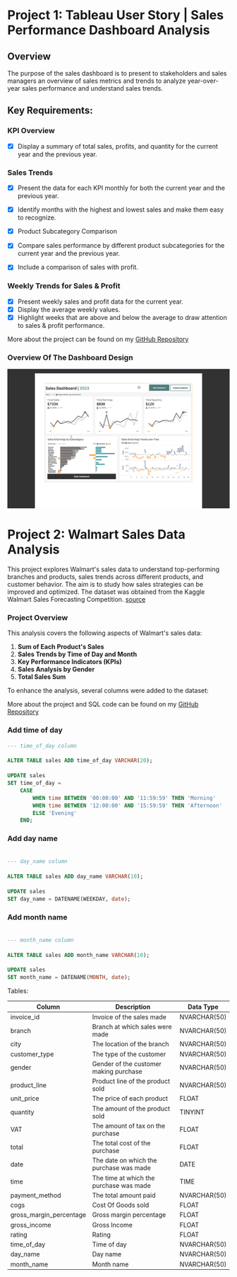 #  Project 1: Tableau User Story | Sales Performance Dashboard Analysis

## Overview

The purpose of the sales dashboard is to present to stakeholders and sales managers an overview of sales metrics and trends to analyze year-over-year sales performance and understand sales trends.

## Key Requirements:

###  KPI Overview

- [x] Display a summary of total sales, profits, and quantity for the current year and the previous year.

### Sales Trends

- [x] Present the data for each KPI monthly for both the current year and the previous year.
- [x] Identify months with the highest and lowest sales and make them easy to recognize.
- [x] Product Subcategory Comparison

- [x] Compare sales performance by different product subcategories for the current year and the previous year.
- [x] Include a comparison of sales with profit.

### Weekly Trends for Sales & Profit

- [x] Present weekly sales and profit data for the current year.
- [x] Display the average weekly values.
- [x] Highlight weeks that are above and below the average to draw attention to sales & profit performance.

More about the project can be found on my [GitHub Repository](https://github.com/vchukwuma/Project-1-Tableau-User-Story-Sales-Performance-Dashboard-Analysis)


### Overview Of The Dashboard Design

![image](https://github.com/vchukwuma/Victor-s_portfolio/blob/main/Sales%20Dashbord.jpg?raw=true)




# Project 2: Walmart Sales Data Analysis

This project explores Walmart's sales data to understand top-performing branches and products, sales trends across different products, and customer behavior. The aim is to study how sales strategies can be improved and optimized. The dataset was obtained from the Kaggle Walmart Sales Forecasting Competition. [source](https://www.kaggle.com/c/walmart-recruiting-store-sales-forecasting/overview)

### Project Overview

This analysis covers the following aspects of Walmart's sales data:

1. **Sum of Each Product's Sales**
2. **Sales Trends by Time of Day and Month**
3. **Key Performance Indicators (KPIs)**
4. **Sales Analysis by Gender**
5. **Total Sales Sum**

To enhance the analysis, several columns were added to the dataset:

More about the project and SQL code can be found on my [GitHub Repository](https://github.com/vchukwuma/salesWalmartData/tree/main)

### Add time of day

```sql
--- time_of_day column

ALTER TABLE sales ADD time_of_day VARCHAR(20);

UPDATE sales
SET time_of_day = 
    CASE 
        WHEN time BETWEEN '00:00:00' AND '11:59:59' THEN 'Morning'
        WHEN time BETWEEN '12:00:00' AND '15:59:59' THEN 'Afternoon'
        ELSE 'Evening'
    END;
```

### Add day name

```sql

--- day_name column

ALTER TABLE sales ADD day_name VARCHAR(10);

UPDATE sales
SET day_name = DATENAME(WEEKDAY, date);

```

### Add month name

```sql

--- month_name column

ALTER TABLE sales ADD month_name VARCHAR(10);

UPDATE sales
SET month_name = DATENAME(MONTH, date);

```

Tables:

|Column|Description|Data Type|
|---|---|---|
|invoice_id  |Invoice of the sales made  |NVARCHAR(50)   |
|branch |Branch at which sales were made |NVARCHAR(50)   |
|city |The location of the branch  |NVARCHAR(50)   |
|customer_type |The type of the customer  |NVARCHAR(50)   |
|gender  |Gender of the customer making purchase  |NVARCHAR(50)   |
|product_line |Product line of the product sold  |NVARCHAR(50)   |
|unit_price |The price of each product |FLOAT   |
|quantity |The amount of the product sold  |TINYINT  |
|VAT |The amount of tax on the purchase |FLOAT  |
|total |The total cost of the purchase |FLOAT   |
|date  |	The date on which the purchase was made |DATE   |
|time |The time at which the purchase was made |TIME   |
|payment_method  |The total amount paid  |NVARCHAR(50)  |
|cogs  |Cost Of Goods sold  |FLOAT    |
|gross_margin_percentage  |Gross margin percentage |FLOAT    |
|gross_income |Gross Income  |FLOAT    |
|rating  |Rating |FLOAT    |
|time_of_day |Time of day |NVARCHAR(50)    |
|day_name |Day name|NVARCHAR(50)   |
|month_name |Month name|NVARCHAR(50)   |



```



